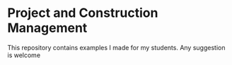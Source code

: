 # Project and Construction Management
This repository contains examples I made for my students.
Any suggestion is welcome
